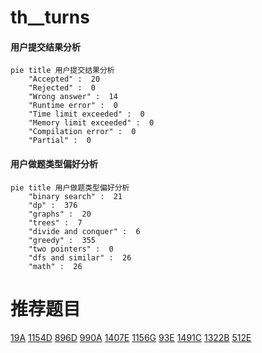 # th__turns

<!-- tabs:start -->



#### **用户提交结果分析**

```mermaid
pie title 用户提交结果分析
    "Accepted" :  20
    "Rejected" :  0
    "Wrong answer" :  14
    "Runtime error" :  0
    "Time limit exceeded" :  0
    "Memory limit exceeded" :  0
    "Compilation error" :  0
    "Partial" :  0
```

#### **用户做题类型偏好分析**

```mermaid
pie title 用户做题类型偏好分析
    "binary search" :  21
    "dp" :  376
    "graphs" :  20
    "trees" :  7
    "divide and conquer" :  6
    "greedy" :  355
    "two pointers" :  0
    "dfs and similar" :  26
    "math" :  26
```



<!-- tabs:end -->
# 推荐题目
[19A](https://codeforces.com/contest/19/problem/A)
[1154D](https://codeforces.com/contest/1154/problem/D)
[896D](https://codeforces.com/contest/896/problem/D)
[990A](https://codeforces.com/contest/990/problem/A)
[1407E](https://codeforces.com/contest/1407/problem/E)
[1156G](https://codeforces.com/contest/1156/problem/G)
[93E](https://codeforces.com/contest/93/problem/E)
[1491C](https://codeforces.com/contest/1491/problem/C)
[1322B](https://codeforces.com/contest/1322/problem/B)
[512E](https://codeforces.com/contest/512/problem/E)
